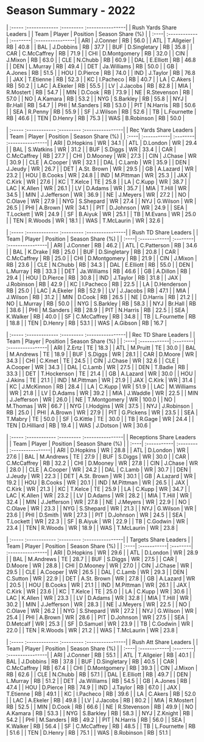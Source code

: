 # Season Summary - 2022

| :----- :------------- :--------- :----------------|
|              Rush Yards Share Leaders             |
| Team | Player       | Position | Season Share (%) |
| :----| :------------| :--------| :----------------|
| ARI  | J.Conner     | RB       | 56.0             |
| ATL  | T.Allgeier   | RB       | 40.8             |
| BAL  | J.Dobbins    | RB       | 37.7             |
| BUF  | D.Singletary | RB       | 35.8             |
| CAR  | C.McCaffrey  | RB       | 71.9             |
| CHI  | D.Montgomery | RB       | 32.0             |
| CIN  | J.Mixon      | RB       | 63.0             |
| CLE  | N.Chubb      | RB       | 60.9             |
| DAL  | E.Elliott    | RB       | 46.8             |
| DEN  | L.Murray     | RB       | 49.4             |
| DET  | Ja.Williams  | RB       | 50.0             |
| GB   | A.Jones      | RB       | 51.5             |
| HOU  | D.Pierce     | RB       | 74.0             |
| IND  | J.Taylor     | RB       | 76.8             |
| JAX  | T.Etienne    | RB       | 52.3             |
| KC   | I.Pacheco    | RB       | 40.7             |
| LA   | C.Akers      | RB       | 50.2             |
| LAC  | A.Ekeler     | RB       | 55.5             |
| LV   | J.Jacobs     | RB       | 82.8             |
| MIA  | R.Mostert    | RB       | 54.7             |
| MIN  | D.Cook       | RB       | 73.9             |
| NE   | R.Stevenson  | RB       | 57.0             |
| NO   | A.Kamara     | RB       | 53.2             |
| NYG  | S.Barkley    | RB       | 55.8             |
| NYJ  | Br.Hall      | RB       | 54.7             |
| PHI  | M.Sanders    | RB       | 53.0             |
| PIT  | N.Harris     | RB       | 50.6             |
| SEA  | R.Penny      | RB       | 55.9             |
| SF   | J.Wilson     | RB       | 52.6             |
| TB   | L.Fournette  | RB       | 46.6             |
| TEN  | D.Henry      | RB       | 75.3             |
| WAS  | B.Robinson   | RB       | 50.0             |

| :----- :------------ :--------- :----------------|
|             Rec Yards Share Leaders              |
| Team | Player      | Position | Season Share (%) |
| :----| :-----------| :--------| :----------------|
| ARI  | D.Hopkins   | WR       | 34.1             |
| ATL  | D.London    | WR       | 29.4             |
| BAL  | S.Watkins   | WR       | 31.2             |
| BUF  | S.Diggs     | WR       | 33.4             |
| CAR  | C.McCaffrey | RB       | 27.7             |
| CHI  | D.Mooney    | WR       | 27.3             |
| CIN  | J.Chase     | WR       | 30.9             |
| CLE  | A.Cooper    | WR       | 32.1             |
| DAL  | C.Lamb      | WR       | 35.9             |
| DEN  | J.Jeudy     | WR       | 26.7             |
| DET  | A.St. Brown | WR       | 29.5             |
| GB   | A.Lazard    | WR       | 23.2             |
| HOU  | B.Cooks     | WR       | 24.8             |
| IND  | M.Pittman   | WR       | 25.3             |
| JAX  | C.Kirk      | WR       | 27.6             |
| KC   | T.Kelce     | TE       | 25.8             |
| LA   | C.Kupp      | WR       | 38.7             |
| LAC  | K.Allen     | WR       | 26.1             |
| LV   | D.Adams     | WR       | 35.7             |
| MIA  | T.Hill      | WR       | 34.5             |
| MIN  | J.Jefferson | WR       | 36.9             |
| NE   | J.Meyers    | WR       | 27.2             |
| NO   | C.Olave     | WR       | 27.9             |
| NYG  | S.Shepard   | WR       | 27.4             |
| NYJ  | G.Wilson    | WR       | 26.5             |
| PHI  | A.Brown     | WR       | 34.1             |
| PIT  | D.Johnson   | WR       | 24.9             |
| SEA  | T.Lockett   | WR       | 24.9             |
| SF   | B.Aiyuk     | WR       | 25.1             |
| TB   | M.Evans     | WR       | 25.0             |
| TEN  | R.Woods     | WR       | 18.1             |
| WAS  | T.McLaurin  | WR       | 32.6             |

| :----- :------------- :--------- :----------------|
|               Rush TD Share Leaders               |
| Team | Player       | Position | Season Share (%) |
| :----| :------------| :--------| :----------------|
| ARI  | J.Conner     | RB       | 46.2             |
| ATL  | C.Patterson  | RB       | 34.6             |
| BAL  | K.Drake      | RB       | 25.0             |
| BUF  | D.Singletary | RB       | 20.8             |
| CAR  | C.McCaffrey  | RB       | 25.0             |
| CHI  | D.Montgomery | RB       | 21.9             |
| CIN  | J.Mixon      | RB       | 23.6             |
| CLE  | N.Chubb      | RB       | 34.3             |
| DAL  | E.Elliott    | RB       | 55.0             |
| DEN  | L.Murray     | RB       | 33.3             |
| DET  | Ja.Williams  | RB       | 46.6             |
| GB   | A.Dillon     | RB       | 29.4             |
| HOU  | D.Pierce     | RB       | 30.8             |
| IND  | J.Taylor     | RB       | 31.8             |
| JAX  | J.Robinson   | RB       | 42.9             |
| KC   | I.Pacheco    | RB       | 22.5             |
| LA   | D.Henderson  | RB       | 25.0             |
| LAC  | A.Ekeler     | RB       | 52.9             |
| LV   | J.Jacobs     | RB       | 47.1             |
| MIA  | J.Wilson     | RB       | 31.2             |
| MIN  | D.Cook       | RB       | 26.5             |
| NE   | D.Harris     | RB       | 21.2             |
| NO   | L.Murray     | RB       | 50.0             |
| NYG  | S.Barkley    | RB       | 58.3             |
| NYJ  | Br.Hall      | RB       | 38.6             |
| PHI  | M.Sanders    | RB       | 28.9             |
| PIT  | N.Harris     | RB       | 22.5             |
| SEA  | K.Walker     | RB       | 40.0             |
| SF   | C.McCaffrey  | RB       | 34.8             |
| TB   | L.Fournette  | RB       | 18.8             |
| TEN  | D.Henry      | RB       | 53.1             |
| WAS  | A.Gibson     | RB       | 16.7             |

| :----- :------------- :--------- :----------------|
|                Rec TD Share Leaders               |
| Team | Player       | Position | Season Share (%) |
| :----| :------------| :--------| :----------------|
| ARI  | Z.Ertz       | TE       | 18.3             |
| ATL  | M.Pruitt     | TE       | 30.0             |
| BAL  | M.Andrews    | TE       | 18.9             |
| BUF  | S.Diggs      | WR       | 28.1             |
| CAR  | D.Moore      | WR       | 34.3             |
| CHI  | C.Kmet       | TE       | 24.5             |
| CIN  | J.Chase      | WR       | 32.6             |
| CLE  | A.Cooper     | WR       | 34.3             |
| DAL  | C.Lamb       | WR       | 27.5             |
| DEN  | T.Badie      | RB       | 33.3             |
| DET  | T.Hockenson  | TE       | 21.4             |
| GB   | A.Lazard     | WR       | 30.0             |
| HOU  | J.Akins      | TE       | 21.1             |
| IND  | M.Pittman    | WR       | 21.9             |
| JAX  | C.Kirk       | WR       | 31.4             |
| KC   | J.McKinnon   | RB       | 28.4             |
| LA   | C.Kupp       | WR       | 51.9             |
| LAC  | M.Williams   | WR       | 21.8             |
| LV   | D.Adams      | WR       | 39.2             |
| MIA  | J.Waddle     | WR       | 22.5             |
| MIN  | J.Jefferson  | WR       | 26.0             |
| NE   | T.Montgomery | WR       | 100.0            |
| NO   | M.Thomas     | WR       | 66.7             |
| NYG  | I.Hodgins    | WR       | 37.5             |
| NYJ  | J.Robinson   | RB       | 25.0             |
| PHI  | A.Brown      | WR       | 27.9             |
| PIT  | G.Pickens    | WR       | 23.5             |
| SEA  | T.Mabry      | TE       | 50.0             |
| SF   | G.Kittle     | TE       | 30.0             |
| TB   | R.Gage       | WR       | 24.4             |
| TEN  | D.Hilliard   | RB       | 19.4             |
| WAS  | J.Dotson     | WR       | 30.6             |

| :----- :------------ :--------- :----------------|
|             Receptions Share Leaders             |
| Team | Player      | Position | Season Share (%) |
| :----| :-----------| :--------| :----------------|
| ARI  | D.Hopkins   | WR       | 28.8             |
| ATL  | D.London    | WR       | 27.6             |
| BAL  | M.Andrews   | TE       | 27.9             |
| BUF  | S.Diggs     | WR       | 30.0             |
| CAR  | C.McCaffrey | RB       | 32.2             |
| CHI  | D.Mooney    | WR       | 27.8             |
| CIN  | J.Chase     | WR       | 28.0             |
| CLE  | A.Cooper    | WR       | 24.2             |
| DAL  | C.Lamb      | WR       | 30.7             |
| DEN  | J.Jeudy     | WR       | 22.3             |
| DET  | A.St. Brown | WR       | 30.1             |
| GB   | A.Lazard    | WR       | 19.2             |
| HOU  | B.Cooks     | WR       | 20.1             |
| IND  | M.Pittman   | WR       | 26.5             |
| JAX  | C.Kirk      | WR       | 21.3             |
| KC   | T.Kelce     | TE       | 25.9             |
| LA   | C.Kupp      | WR       | 34.7             |
| LAC  | K.Allen     | WR       | 23.2             |
| LV   | D.Adams     | WR       | 28.2             |
| MIA  | T.Hill      | WR       | 32.4             |
| MIN  | J.Jefferson | WR       | 27.8             |
| NE   | J.Meyers    | WR       | 22.9             |
| NO   | C.Olave     | WR       | 23.3             |
| NYG  | S.Shepard   | WR       | 21.3             |
| NYJ  | G.Wilson    | WR       | 23.6             |
| PHI  | D.Smith     | WR       | 27.3             |
| PIT  | D.Johnson   | WR       | 24.5             |
| SEA  | T.Lockett   | WR       | 22.3             |
| SF   | B.Aiyuk     | WR       | 22.9             |
| TB   | C.Godwin    | WR       | 23.4             |
| TEN  | R.Woods     | WR       | 18.9             |
| WAS  | T.McLaurin  | WR       | 23.8             |

| :----- :------------ :--------- :----------------|
|              Targets Share Leaders               |
| Team | Player      | Position | Season Share (%) |
| :----| :-----------| :--------| :----------------|
| ARI  | D.Hopkins   | WR       | 29.6             |
| ATL  | D.London    | WR       | 28.9             |
| BAL  | M.Andrews   | TE       | 28.7             |
| BUF  | S.Diggs     | WR       | 27.5             |
| CAR  | D.Moore     | WR       | 28.8             |
| CHI  | D.Mooney    | WR       | 27.0             |
| CIN  | J.Chase     | WR       | 29.5             |
| CLE  | A.Cooper    | WR       | 26.5             |
| DAL  | C.Lamb      | WR       | 29.3             |
| DEN  | C.Sutton    | WR       | 22.9             |
| DET  | A.St. Brown | WR       | 27.8             |
| GB   | A.Lazard    | WR       | 20.5             |
| HOU  | B.Cooks     | WR       | 21.1             |
| IND  | M.Pittman   | WR       | 26.1             |
| JAX  | C.Kirk      | WR       | 23.6             |
| KC   | T.Kelce     | TE       | 25.0             |
| LA   | C.Kupp      | WR       | 30.6             |
| LAC  | K.Allen     | WR       | 23.3             |
| LV   | D.Adams     | WR       | 32.8             |
| MIA  | T.Hill      | WR       | 30.2             |
| MIN  | J.Jefferson | WR       | 28.3             |
| NE   | J.Meyers    | WR       | 22.5             |
| NO   | C.Olave     | WR       | 26.2             |
| NYG  | S.Shepard   | WR       | 27.2             |
| NYJ  | G.Wilson    | WR       | 25.4             |
| PHI  | A.Brown     | WR       | 28.6             |
| PIT  | D.Johnson   | WR       | 27.5             |
| SEA  | D.Metcalf   | WR       | 25.3             |
| SF   | D.Samuel    | WR       | 23.9             |
| TB   | C.Godwin    | WR       | 22.0             |
| TEN  | R.Woods     | WR       | 21.2             |
| WAS  | T.McLaurin  | WR       | 23.8             |

| :----- :------------- :--------- :----------------|
|               Rush Att Share Leaders              |
| Team | Player       | Position | Season Share (%) |
| :----| :------------| :--------| :----------------|
| ARI  | J.Conner     | RB       | 55.1             |
| ATL  | T.Allgeier   | RB       | 40.1             |
| BAL  | J.Dobbins    | RB       | 37.8             |
| BUF  | D.Singletary | RB       | 40.5             |
| CAR  | C.McCaffrey  | RB       | 67.4             |
| CHI  | D.Montgomery | RB       | 39.3             |
| CIN  | J.Mixon      | RB       | 62.6             |
| CLE  | N.Chubb      | RB       | 57.1             |
| DAL  | E.Elliott    | RB       | 49.7             |
| DEN  | L.Murray     | RB       | 51.2             |
| DET  | Ja.Williams  | RB       | 54.5             |
| GB   | A.Jones      | RB       | 47.4             |
| HOU  | D.Pierce     | RB       | 74.9             |
| IND  | J.Taylor     | RB       | 67.0             |
| JAX  | T.Etienne    | RB       | 49.1             |
| KC   | I.Pacheco    | RB       | 39.6             |
| LA   | C.Akers      | RB       | 52.0             |
| LAC  | A.Ekeler     | RB       | 49.8             |
| LV   | J.Jacobs     | RB       | 80.2             |
| MIA  | R.Mostert    | RB       | 52.5             |
| MIN  | D.Cook       | RB       | 66.6             |
| NE   | R.Stevenson  | RB       | 49.9             |
| NO   | A.Kamara     | RB       | 53.3             |
| NYG  | S.Barkley    | RB       | 58.3             |
| NYJ  | Z.Knight     | RB       | 54.2             |
| PHI  | M.Sanders    | RB       | 49.2             |
| PIT  | N.Harris     | RB       | 56.0             |
| SEA  | K.Walker     | RB       | 56.4             |
| SF   | C.McCaffrey  | RB       | 48.5             |
| TB   | L.Fournette  | RB       | 51.6             |
| TEN  | D.Henry      | RB       | 75.1             |
| WAS  | B.Robinson   | RB       | 51.1             |

